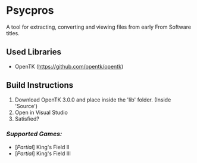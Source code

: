 # Psycpros
A tool for extracting, converting and viewing files from early From Software titles.

## Used Libraries
- OpenTK (https://github.com/opentk/opentk)

## Build Instructions
1. Download OpenTK 3.0.0 and place inside the 'lib' folder. (Inside 'Source\')
2. Open in Visual Studio
3. Satisfied?

### *Supported Games:*
- [_Partial_] King's Field II
- [_Partial_] King's Field III

